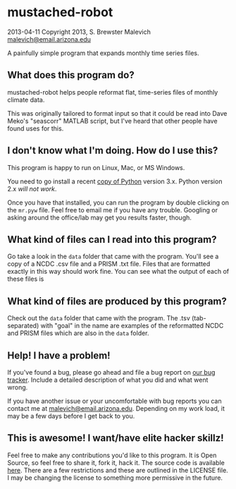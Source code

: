 mustached-robot
===============
2013-04-11
Copyright 2013, S. Brewster Malevich <malevich@email.arizona.edu>

A painfully simple program that expands monthly time series files.

What does this program do?
--------------------------
mustached-robot helps people reformat flat, time-series files of monthly climate data.

This was originally tailored to format input so that it could be read into Dave Meko's "seascorr" MATLAB script, but I've heard that other people have found uses for this.

I don't know what I'm doing. How do I use this?
-----------------------------------------------
This program is happy to run on Linux, Mac, or MS Windows.

You need to go install a recent [copy of Python](http://www.python.org/download/) version 3.x. Python version 2.x *will not work*.

Once you have that installed, you can run the program by double clicking on the `mr.pyw` file. Feel free to email me if you have any trouble. Googling or asking around the office/lab may get you results faster, though.

What kind of files can I read into this program?
------------------------------------------------
Go take a look in the `data` folder that came with the program. You'll see a copy of a NCDC .csv file and a PRISM .txt file. Files that are formatted exactly in this way should work fine. You can see what the output of each of these files is 

What kind of files are produced by this program?
------------------------------------------------
Check out the `data` folder that came with the program. The .tsv (tab-separated) with "goal" in the name are examples of the reformatted NCDC and PRISM files which are also in the `data` folder.

Help! I have a problem!
-----------------------
If you've found a bug, please go ahead and file a bug report on [our bug tracker](https://github.com/brews/mustached-robot/issues). Include a detailed description of what you did and what went wrong.

If you have another issue or your uncomfortable with bug reports you can contact me at <malevich@email.arizona.edu>. Depending on my work load, it may be a few days before I get back to you.

This is awesome! I want/have elite hacker skillz!
-------------------------------------------------
Feel free to make any contributions you'd like to this program. It is Open Source, so feel free to share it, fork it, hack it. The source code is available [here](https://github.com/brews/mustached-robot). There are a few restrictions and these are outlined in the LICENSE file. I may be changing the license to something more permissive in the future.